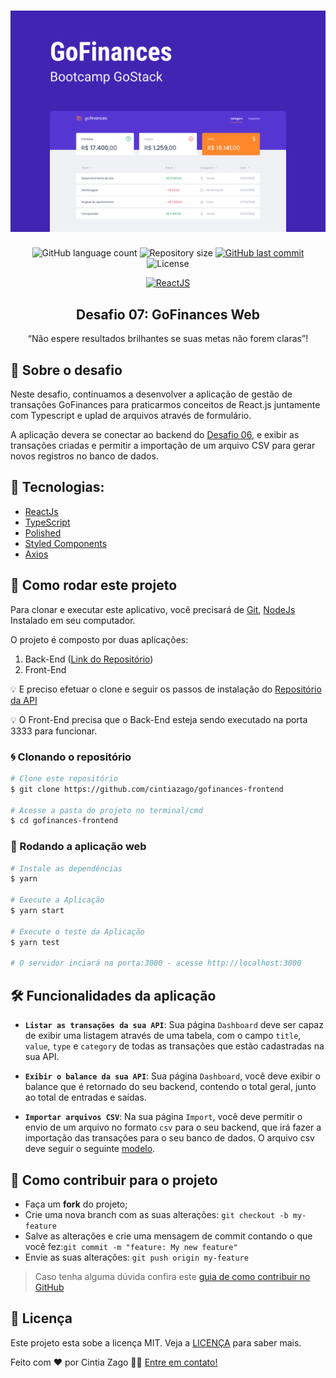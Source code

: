 <h1 align="center">
    <img alt="GoFinances Web" title="#gofinancesfrontend" src=".github/capa.png"/>
</h1>

<p align="center">

<img alt="GitHub language count" src="https://img.shields.io/github/languages/count/cintiazago/gofinances-frontend">

<img alt="Repository size" src="https://img.shields.io/github/repo-size/cintiazago/gofinances-frontend">

<a href="https://github.com/cintiazago/gofinances-frontend/commits/master">
    <img alt="GitHub last commit" src="https://img.shields.io/github/last-commit/cintiazago/gofinances-frontend?color=blue">
</a>

<img alt="License" src="https://img.shields.io/badge/license-MIT-brightgreen?color=blue">
</p>

<p align="center">

<a href="https://reactjs.org/">
  <img alt="ReactJS" src="https://img.shields.io/static/v1?color=blue&label=React&message=JS&?style=plastic&logo=React">
</a>

</p>
<h2 align="center">
  Desafio 07: GoFinances Web
</h2>

<p align="center">“Não espere resultados brilhantes se suas metas não forem claras”!</p>

## 🚀 Sobre o desafio

Neste desafio, continuamos a desenvolver a aplicação de gestão de transações GoFinances para praticarmos conceitos de React.js juntamente com Typescript e uplad de arquivos através de formulário.

A aplicação devera se conectar ao backend do [Desafio 06](https://github.com/cintiazago/gostack-desafio06-typeorm-upload), e exibir as transações criadas e permitir a importação de um arquivo CSV para gerar novos registros no banco de dados.


## 🔨 Tecnologias:

- [ReactJs][reactjs]
- [TypeScript][typescript]
- [Polished](https://github.com/styled-components/polished)
- [Styled Components](https://styled-components.com/)
- [Axios][axios]



## 🚀 Como rodar este projeto

Para clonar e executar este aplicativo, você precisará de [Git](https://git-scm.com), [NodeJs][nodejs] Instalado em seu computador.

O projeto é composto por duas aplicações:

1. Back-End ([Link do Repositório](https://github.com/cintiazago/gostack-desafio06-typeorm-upload))
2. Front-End

💡 E preciso efetuar o clone e seguir os passos de instalação do [Repositório da API](https://github.com/cintiazago/gostack-desafio06-typeorm-upload)

💡 O Front-End precisa que o Back-End esteja sendo executado na porta 3333 para funcionar.

### 🌀 Clonando o repositório

```bash
# Clone este repositório
$ git clone https://github.com/cintiazago/gofinances-frontend

# Acesse a pasta do projeto no terminal/cmd
$ cd gofinances-frontend
```

### 🧭 Rodando a aplicação web

```bash
# Instale as dependências
$ yarn

# Execute a Aplicação
$ yarn start

# Execute o teste da Aplicação
$ yarn test

# O servidor inciará na porta:3000 - acesse http://localhost:3000
```

## 🛠 Funcionalidades da aplicação


- **`Listar as transações da sua API`**: Sua página `Dashboard` deve ser capaz de exibir uma listagem através de uma tabela, com o campo `title`, `value`, `type` e `category` de todas as transações que estão cadastradas na sua API.

- **`Exibir o balance da sua API`**: Sua página `Dashboard`, você deve exibir o balance que é retornado do seu backend, contendo o total geral, junto ao total de entradas e saídas.

- **`Importar arquivos CSV`**: Na sua página `Import`, você deve permitir o envio de um arquivo no formato `csv` para o seu backend, que irá fazer a importação das transações para o seu banco de dados. O arquivo csv deve seguir o seguinte [modelo](https://github.com/Rocketseat/bootcamp-gostack-desafios/blob/master/desafio-database-upload/assets/file.csv).



## 🤔 Como contribuir para o projeto

- Faça um **fork** do projeto;
- Crie uma nova branch com as suas alterações: `git checkout -b my-feature`
- Salve as alterações e crie uma mensagem de commit contando o que você fez:`git commit -m "feature: My new feature"`
- Envie as suas alterações: `git push origin my-feature`

> Caso tenha alguma dúvida confira este [guia de como contribuir no GitHub](https://github.com/firstcontributions/first-contributions)

## 📝 Licença

Este projeto esta sobe a licença MIT. Veja a [LICENÇA][license] para saber mais.

Feito com ❤️ por Cintia Zago 👋🏽 [Entre em contato!](https://www.linkedin.com/in/cintiazago/)

[nodejs]: https://nodejs.org/
[express]: https://expressjs.com/
[uuidv4]: https://www.npmjs.com/package/uuidv4
[nodemon]: https://www.npmjs.com/package/nodemon
[rs]: https://rocketseat.com.br
[license]: https://opensource.org/licenses/MIT
[Postgres]: https://www.postgresql.org/
[Multer]: https://www.npmjs.com/package/multer
[reactjs]: https://reactjs.org/
[axios]: https://www.npmjs.com/package/axios
[babel]: https://babeljs.io/
[webpack]: https://webpack.js.org/
[rs]: https://rocketseat.com.br
[license]: https://opensource.org/licenses/MIT
[typescript]: https://www.typescriptlang.org/
